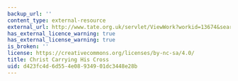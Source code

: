```yaml
---
backup_url: ''
content_type: external-resource
external_url: http://www.tate.org.uk/servlet/ViewWork?workid=13674&searchid=18484&tabview=image
has_external_licence_warning: true
has_external_license_warning: true
is_broken: ''
license: https://creativecommons.org/licenses/by-nc-sa/4.0/
title: Christ Carrying His Cross
uid: d423fc4d-6d55-4e08-9349-01dc3448e28b
---
```

